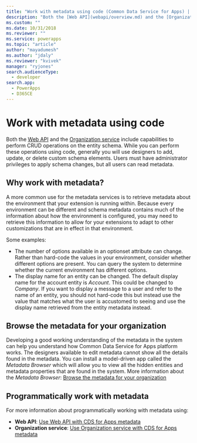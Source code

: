 ```yaml
---
title: "Work with metadata using code (Common Data Service for Apps) | Microsoft Docs"
description: "Both the [Web API](webapi/overview.md) and the [Organization service](org-service/overview.md) include capabilities to perform CRUD operations on the entity schema"
ms.custom: ""
ms.date: 10/31/2018
ms.reviewer: ""
ms.service: powerapps
ms.topic: "article"
author: "mayadumesh"
ms.author: "jdaly"
ms.reviewer: "kvivek"
manager: "ryjones"
search.audienceType: 
  - developer
search.app: 
  - PowerApps
  - D365CE
---
```


# Work with metadata using code

Both the [Web API](webapi/overview.md) and the [Organization service](org-service/overview.md) include capabilities to perform CRUD operations on the entity schema. While you can perform these operations using code, generally you will use designers to add, update, or delete custom schema elements. Users must have administrator privileges to apply schema changes, but all users can read metadata.

## Why work with metadata?

A more common use for the metadata services is to retrieve metadata about the environment that your extension is running within. Because every environment can be different and schema metadata contains much of the information about how the environment is configured, you may need to retrieve this information to allow for your extensions to adapt to other customizations that are in effect in that environment.

Some examples:
- The number of options available in an optionset attribute can change. Rather than hard-code the values in your environment, consider whether different options are present. You can query the system to determine whether the current environment has different options.
- The display name for an entity can be changed. The default display name for the account entity is *Account*. This could be changed to *Company*. If you want to display a message to a user and refer to the name of an entity, you should not hard-code this but instead use the value that matches what the user is accustomed to seeing and use the display name retrieved from the entity metadata instead.

## Browse the metadata for your organization

Developing a good working understanding of the metadata in the system can help you understand how Common Data Service for Apps platform works. The designers available to edit metadata cannot show all the details found in the metadata. You can install a model-driven app called the *Metadata Browser* which will allow you to view all the hidden entities and metadata properties that are found in the system. More information about the *Metadata Browser*: [Browse the metadata for your organization](browse-your-metadata.md)

## Programmatically work with metadata

For more information about programmatically working with metadata using:
- **Web API**: [Use Web API with CDS for Apps metadata](webapi/use-web-api-metadata.md)
- **Organization service**: [Use Organization service with CDS for Apps metadata](org-service/work-with-metadata.md)